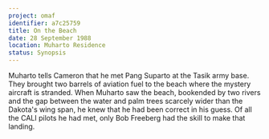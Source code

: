 ```yaml
---
project: omaf
identifier: a7c25759
title: On the Beach
date: 28 September 1988 
location: Muharto Residence
status: Synopsis
---
```


Muharto tells Cameron that he met Pang Suparto at the Tasik army base. They brought two barrels of aviation fuel to the beach where
the mystery aircraft is stranded. When Muharto saw the beach, bookended by two rivers and the gap between the water and palm trees scarcely wider than the Dakota's wing span, he knew that he had been correct in his guess. Of all the CALI pilots he had met, only Bob Freeberg had the skill to make that landing.

